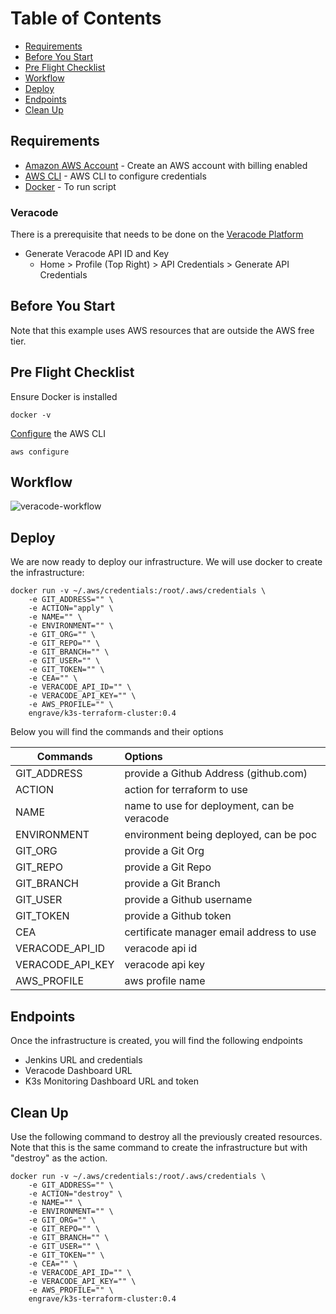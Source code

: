 # Table of Contents

* [Requirements](#requirements)
* [Before You Start](#before-you-start)
* [Pre Flight Checklist](#pre-flight-checklist)
* [Workflow](#workflow)
* [Deploy](#deploy)
* [Endpoints](#endpoints)
* [Clean Up](#clean-up)

## Requirements

* [Amazon AWS Account](https://aws.amazon.com/it/console/) - Create an AWS account with billing enabled
* [AWS CLI](https://docs.aws.amazon.com/cli/latest/userguide/getting-started-install.html) - AWS CLI to configure credentials
* [Docker](https://docs.docker.com/get-docker/) - To run script

### Veracode

There is a prerequisite that needs to be done on the [Veracode Platform](https://web.analysiscenter.veracode.com/login/#/login)

* Generate Veracode API ID and Key
    * Home > Profile (Top Right) > API Credentials > Generate API Credentials

## Before You Start

Note that this example uses AWS resources that are outside the AWS free tier.

## Pre Flight Checklist

Ensure Docker is installed

```
docker -v
```
[Configure](https://docs.aws.amazon.com/cli/latest/userguide/cli-configure-quickstart.html) the AWS CLI
```
aws configure
```

## Workflow

<img src="/diagrams/veracode-workflow.png" alt="veracode-workflow">


## Deploy

We are now ready to deploy our infrastructure. We will use docker to create the infrastructure:

```
docker run -v ~/.aws/credentials:/root/.aws/credentials \
    -e GIT_ADDRESS="" \
    -e ACTION="apply" \
    -e NAME="" \
    -e ENVIRONMENT="" \
    -e GIT_ORG="" \
    -e GIT_REPO="" \
    -e GIT_BRANCH="" \
    -e GIT_USER="" \
    -e GIT_TOKEN="" \
    -e CEA="" \
    -e VERACODE_API_ID="" \
    -e VERACODE_API_KEY="" \
    -e AWS_PROFILE="" \
    engrave/k3s-terraform-cluster:0.4
```
Below you will find the commands and their options


| Commands | Options |
| -------------|:-------------|
| GIT_ADDRESS         |provide a Github Address (github.com)      |
| ACTION              |action for terraform to use                |
| NAME                |name to use for deployment, can be veracode|
| ENVIRONMENT         |environment being deployed, can be poc     |
| GIT_ORG             |provide a Git Org                          |
| GIT_REPO            |provide a Git Repo                         |
| GIT_BRANCH          |provide a Git Branch                       |
| GIT_USER            |provide a Github username                  |
| GIT_TOKEN           |provide a Github token                     |
| CEA                 |certificate manager email address to use   |
| VERACODE_API_ID     |veracode api id                            |
| VERACODE_API_KEY    |veracode api key                           |
| AWS_PROFILE         |aws profile name                           |


## Endpoints
Once the infrastructure is created, you will find the following endpoints
* Jenkins URL and credentials
* Veracode Dashboard URL 
* K3s Monitoring Dashboard URL and token

## Clean Up

Use the following command to destroy all the previously created resources. Note that this is the same command to create the infrastructure but with "destroy" as the action.

```
docker run -v ~/.aws/credentials:/root/.aws/credentials \
    -e GIT_ADDRESS="" \
    -e ACTION="destroy" \
    -e NAME="" \
    -e ENVIRONMENT="" \
    -e GIT_ORG="" \
    -e GIT_REPO="" \
    -e GIT_BRANCH="" \
    -e GIT_USER="" \
    -e GIT_TOKEN="" \
    -e CEA="" \
    -e VERACODE_API_ID="" \
    -e VERACODE_API_KEY="" \
    -e AWS_PROFILE="" \
    engrave/k3s-terraform-cluster:0.4
```